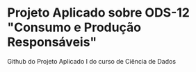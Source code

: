 # Projeto Aplicado sobre ODS-12 "Consumo e Produção Responsáveis"
Github do Projeto Aplicado I do curso de Ciência de Dados 
